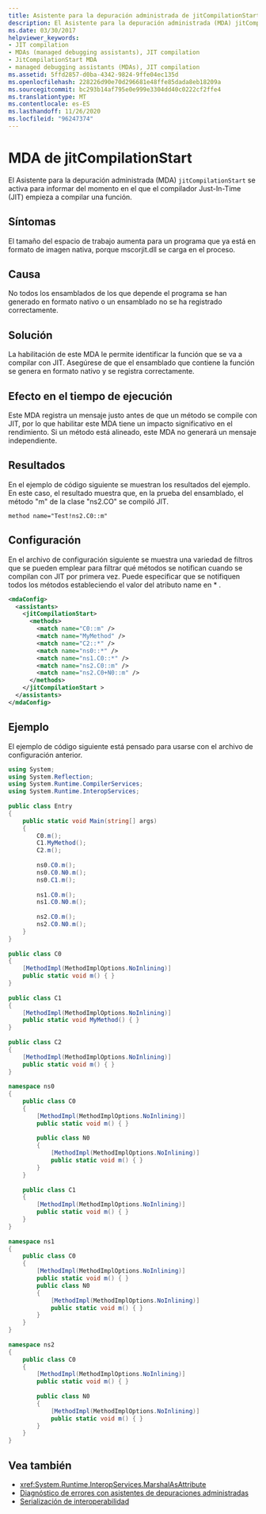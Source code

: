 ```yaml
---
title: Asistente para la depuración administrada de jitCompilationStart (MDA)
description: El Asistente para la depuración administrada (MDA) jitCompilationStart informa cuando el compilador Just-in-Time (JIT) comienza a compilar una función de .NET.
ms.date: 03/30/2017
helpviewer_keywords:
- JIT compilation
- MDAs (managed debugging assistants), JIT compilation
- JitCompilationStart MDA
- managed debugging assistants (MDAs), JIT compilation
ms.assetid: 5ffd2857-d0ba-4342-9824-9ffe04ec135d
ms.openlocfilehash: 228226d90e70d296681e48ffe85dada8eb18209a
ms.sourcegitcommit: bc293b14af795e0e999e3304dd40c0222cf2ffe4
ms.translationtype: MT
ms.contentlocale: es-ES
ms.lasthandoff: 11/26/2020
ms.locfileid: "96247374"
---
```

# <a name="jitcompilationstart-mda"></a>MDA de jitCompilationStart

El Asistente para la depuración administrada (MDA) `jitCompilationStart` se activa para informar del momento en el que el compilador Just-In-Time (JIT) empieza a compilar una función.  
  
## <a name="symptoms"></a>Síntomas  

 El tamaño del espacio de trabajo aumenta para un programa que ya está en formato de imagen nativa, porque mscorjit.dll se carga en el proceso.  
  
## <a name="cause"></a>Causa  

No todos los ensamblados de los que depende el programa se han generado en formato nativo o un ensamblado no se ha registrado correctamente.  

## <a name="resolution"></a>Solución  

 La habilitación de este MDA le permite identificar la función que se va a compilar con JIT. Asegúrese de que el ensamblado que contiene la función se genera en formato nativo y se registra correctamente.
  
## <a name="effect-on-the-runtime"></a>Efecto en el tiempo de ejecución  

 Este MDA registra un mensaje justo antes de que un método se compile con JIT, por lo que habilitar este MDA tiene un impacto significativo en el rendimiento. Si un método está alineado, este MDA no generará un mensaje independiente.  
  
## <a name="output"></a>Resultados  

 En el ejemplo de código siguiente se muestran los resultados del ejemplo. En este caso, el resultado muestra que, en la prueba del ensamblado, el método "m" de la clase "ns2.CO" se compiló JIT.  
  
```output
method name="Test!ns2.C0::m"  
```  
  
## <a name="configuration"></a>Configuración  

 En el archivo de configuración siguiente se muestra una variedad de filtros que se pueden emplear para filtrar qué métodos se notifican cuando se compilan con JIT por primera vez. Puede especificar que se notifiquen todos los métodos estableciendo el valor del atributo name en \* .  
  
```xml  
<mdaConfig>  
  <assistants>  
    <jitCompilationStart>  
      <methods>  
        <match name="C0::m" />  
        <match name="MyMethod" />  
        <match name="C2::*" />  
        <match name="ns0::*" />  
        <match name="ns1.C0::*" />  
        <match name="ns2.C0::m" />  
        <match name="ns2.C0+N0::m" />  
      </methods>  
    </jitCompilationStart >  
  </assistants>  
</mdaConfig>  
```  
  
## <a name="example"></a>Ejemplo  

 El ejemplo de código siguiente está pensado para usarse con el archivo de configuración anterior.  
  
```csharp
using System;  
using System.Reflection;  
using System.Runtime.CompilerServices;  
using System.Runtime.InteropServices;  
  
public class Entry  
{  
    public static void Main(string[] args)  
    {  
        C0.m();  
        C1.MyMethod();  
        C2.m();  
  
        ns0.C0.m();  
        ns0.C0.N0.m();  
        ns0.C1.m();  
  
        ns1.C0.m();  
        ns1.C0.N0.m();  
  
        ns2.C0.m();  
        ns2.C0.N0.m();  
    }  
}  
  
public class C0  
{  
    [MethodImpl(MethodImplOptions.NoInlining)]  
    public static void m() { }  
}  
  
public class C1  
{  
    [MethodImpl(MethodImplOptions.NoInlining)]  
    public static void MyMethod() { }  
}  
  
public class C2  
{  
    [MethodImpl(MethodImplOptions.NoInlining)]  
    public static void m() { }  
}  
  
namespace ns0  
{  
    public class C0  
    {  
        [MethodImpl(MethodImplOptions.NoInlining)]  
        public static void m() { }  
  
        public class N0  
        {  
            [MethodImpl(MethodImplOptions.NoInlining)]  
            public static void m() { }  
        }  
    }  
  
    public class C1  
    {  
        [MethodImpl(MethodImplOptions.NoInlining)]  
        public static void m() { }  
    }  
}  
  
namespace ns1  
{  
    public class C0  
    {  
        [MethodImpl(MethodImplOptions.NoInlining)]  
        public static void m() { }  
        public class N0  
        {  
            [MethodImpl(MethodImplOptions.NoInlining)]  
            public static void m() { }  
        }  
    }  
}  
  
namespace ns2  
{  
    public class C0  
    {  
        [MethodImpl(MethodImplOptions.NoInlining)]  
        public static void m() { }  
  
        public class N0  
        {  
            [MethodImpl(MethodImplOptions.NoInlining)]  
            public static void m() { }  
        }  
    }  
}  
```  
  
## <a name="see-also"></a>Vea también

- <xref:System.Runtime.InteropServices.MarshalAsAttribute>
- [Diagnóstico de errores con asistentes de depuraciones administradas](diagnosing-errors-with-managed-debugging-assistants.md)
- [Serialización de interoperabilidad](../interop/interop-marshaling.md)
